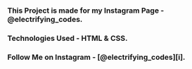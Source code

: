 ### This Project is made for my Instagram Page - @electrifying_codes.

### Technologies Used - HTML & CSS.

### Follow Me on Instagram - [@electrifying_codes][i].

[instagram]: https://www.instagram.com/electrifying_codes
